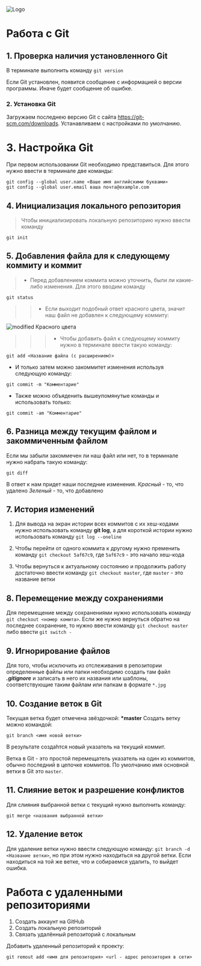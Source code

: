 ![Logo](git.jpg)
# Работа с Git
## 1. Проверка наличия установленного Git
В терминале выполнить команду `git version`

Если Git установлен, появится сообщение с информацией о версии программы. Иначе будет сообщение об ошибке.

### 2. Установка Git
Загружаем последнею версию Git с сайта https://git-scm.com/downloads. Устанавливаем с настройками по умолчанию.

# 3. Настройка Git

При первом использовании Git необходимо представиться. Для этого нужно ввести в терминале две команды: 
```
git config --global user.name «Ваше имя английскими буквами»
git config --global user.email ваша почта@example.com
```
## 4.  Инициализация локального репозитория
>Чтобы инициализировать локальную репозиторию нужно ввести команду 
```
git init
```

## 5.  Добавления файла для к следующему коммиту и коммит
>* Перед добавлением коммита можно уточнить, были ли какие-либо изменения. Для этого вводим команду 
```
git status
```
>>* Если выходит подобный ответ красного цвета, значит наш файл не добавлен к следующему коммиту: 

![modified Красного цвета](https://media.slid.es/uploads/433121/images/2201629/gitstatus.png)
>>>* Чтобы добавить файл к следующему коммиту нужно в терминале ввести такую команду:
```
git add <Название файла (с расширением)>
```
* И только затем можно закоммитет изменения используя следующую команду: 
```
git commit -m "Комментарие"
```
* Также можно объяденить вышеупомянутые команды и использовать только:
```
git commit -am "Комментарие"
```
## 6. Разница между текущим файлом и закоммиченным файлом

Если мы забыли закоммечен ли наш файл или нет, то в терминале нужно набрать такую команду: 
```
git diff
```
В ответ к нам придет наши последние изменения. 
*Красный* - то, что удалено
*Зеленый* - то, что добавлено
## 7. История изменений
1) Для вывода на экран истории всех коммитов с их хеш-кодами нужно использовать команду **git log**, а для короткой истории нужно использовать команду `git log --oneline`

2) Чтобы перейти от одного коммита к другому
нужно пременить команду `git checkout 5af67c9`, где `5af67c9` - это начало хеш-кода

3) Чтобы вернуться к актуальному состоянию и продолжить работу достаточно ввести команду `git checkout master`, где `master` - это название ветки

## 8. Перемещение между сохранениями 

Для перемещение между сохранениями нужно использовать команду `git checkout <номер комита>`. Если же нужно вернуться обратно на последнее сохранение, то нужно ввести команду `git checkout master` либо ввести `git switch -`

## 9. Игнорирование файлов

Для того, чтобы исключить из отслеживания в репозитории определенные файлы или папки необходимо создать там файл ***.gitignore*** и записать в него их названия или шаблоны, соответствующие таким файлам или папкам в формате `*.jpg`

## 10. Создание веток в Git

Текущая ветка будет отмечена звёздочкой: **\*master**
Создать ветку можно командой:
```
git branch <имя новой ветки>
```
В результате создаһтся новый указатель на текущий коммит. 

Ветка в Git - это простой перемещатель указатель на один из коммитов, обычно последний в цепочке коммитов. 
По умолчанию имя основной ветки в Git это `master`.

## 11. Слияние веток и разрешение конфликтов 
Для слияния выбранной ветки с текущий нужно выполнить команду: 
```
git merge <названия выбранной ветки>
```

## 12. Удаление веток
Для удаление ветки нужно ввести следующую команду: `git branch -d <Название ветки>`, но при этом нужно находиться на другой ветки. Если находиться на той же ветке, что и собираемся удалить, то выйдет ошибка.

# Работа с удаленными репозиториями

1. Создать аккаунт на GitHub
2. Создать локальную репозиторий
3. Связать удалённый репозиторий с локальным

Добавить удаленный репозиторий к проекту:
```
git remout add <имя для репозитория> <url - адрес репозитория в сети>
```